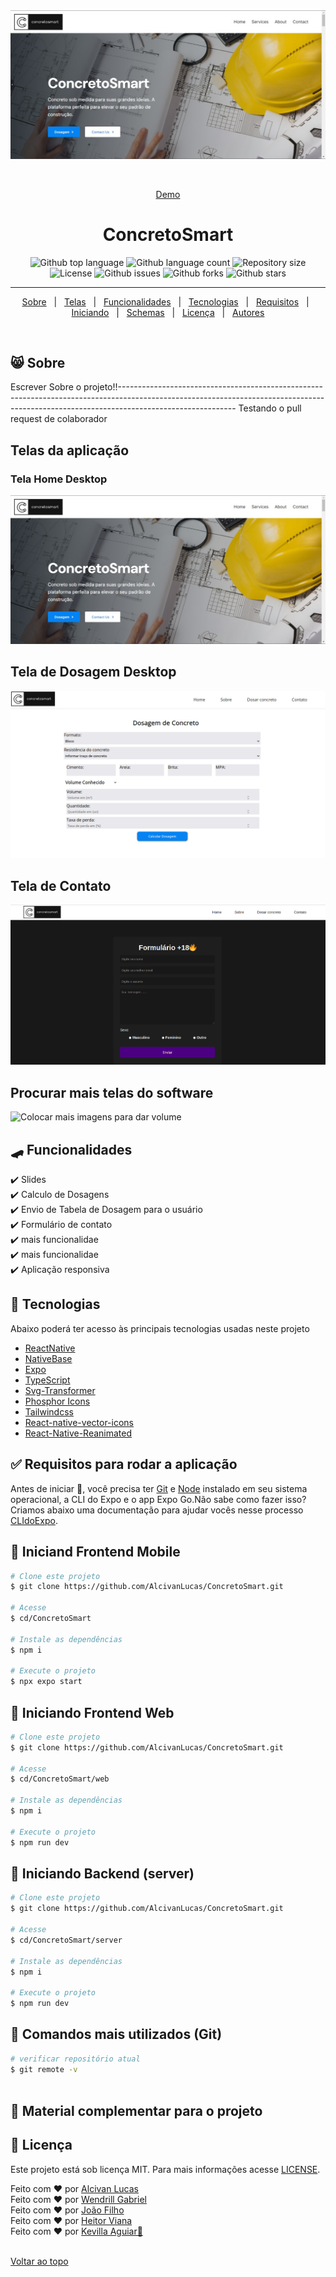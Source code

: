 <div align="center" id="top">
  <img src="./.github/homeweb.jpeg" alt="ConcretoSmart" />


  &#xa0;


  <a href="https://concretosmart.vercel.app/">Demo</a>
</div>

<h1 align="center">ConcretoSmart</h1>

<p align="center">
  <img alt="Github top language" src="https://img.shields.io/github/languages/top/juniorvilas/nlw-setup?color=56BEB8">

  <img alt="Github language count" src="https://img.shields.io/github/languages/count/juniorvilas/nlw-setup?color=56BEB8">

  <img alt="Repository size" src="https://img.shields.io/github/repo-size/juniorvilas/nlw-setup?color=56BEB8">

  <img alt="License" src="https://img.shields.io/github/license/juniorvilas/nlw-setup?color=56BEB8">

  <img alt="Github issues" src="https://img.shields.io/github/issues/juniorvilas/nlw-setup?color=56BEB8" />

  <img alt="Github forks" src="https://img.shields.io/github/forks/juniorvilas/nlw-setup?color=56BEB8" />

  <img alt="Github stars" src="https://img.shields.io/github/stars/juniorvilas/nlw-setup?color=56BEB8" />
</p>


<hr>

<p align="center">
  <a href="#-sobre">Sobre</a> &#xa0; | &#xa0;
  <a href="#telas-da-aplicação">Telas</a> &#xa0; | &#xa0;
  <a href="#skateboard-funcionalidades">Funcionalidades</a> &#xa0; | &#xa0;
  <a href="#rocket-tecnologias">Tecnologias</a> &#xa0; | &#xa0;
  <a href="#white_check_mark-requisitos-para-rodar-a-aplicação">Requisitos</a> &#xa0; | &#xa0;
  <a href="#checkered_flag-iniciando">Iniciando</a> &#xa0; | &#xa0;
  <a href="#-configurações-adicionais-ao-projeto">Schemas</a> &#xa0; | &#xa0;
  <a href="#memo-licença">Licença</a> &#xa0; | &#xa0;
  <a href="#memo-licença">Autores</a>

  
</p>

<br>

## 😸 Sobre ##

Escrever Sobre o projeto!!-----------------------------------------------------------------------------------------------------------------------------------------------------------------------------------------
Testando o pull request de colaborador 

## Telas da aplicação

### Tela Home Desktop ##

<img src="./.github/homeweb.jpeg" alt="Imagem da tela Home Desktop" />

## Tela de Dosagem Desktop ##

<img src="./.github/pagina_de_dosagem.png" alt="Imagem da tela de dosagem Desktop" />

## Tela de Contato  ##

<img src="./.github/pagina_de_contato.png" alt="Imagem da tela de Contato" />

## Procurar mais telas do software ##

<img src="./.github/Signup.png" alt="Colocar mais imagens para dar volume" />

## :skateboard: Funcionalidades ##

:heavy_check_mark: Slides\
:heavy_check_mark: Calculo de Dosagens\
:heavy_check_mark: Envio de Tabela de Dosagem para o usuário\
:heavy_check_mark: Formulário de contato\
:heavy_check_mark: mais funcionalidae\
:heavy_check_mark: mais funcionalidae\
:heavy_check_mark: Aplicação responsiva

## :rocket: Tecnologias ##

Abaixo poderá ter acesso às principais tecnologias usadas neste projeto

- [ReactNative](https://reactnative.dev/)
- [NativeBase](https://nativebase.io/)
- [Expo](https://expo.dev/)
- [TypeScript](https://www.typescriptlang.org/)
- [Svg-Transformer](https://github.com/kristerkari/react-native-svg-transformer)
- [Phosphor Icons](https://github.com/duongdev/phosphor-react-native)
- [Tailwindcss](https://tailwindcss.com/)
- [React-native-vector-icons](https://oblador.github.io/react-native-vector-icons/)
- [React-Native-Reanimated](https://docs.swmansion.com/react-native-reanimated/)



## :white_check_mark: Requisitos para rodar a aplicação ##

Antes de iniciar :checkered_flag:, você precisa ter [Git](https://git-scm.com) e [Node](https://nodejs.org/en/) instalado em seu sistema operacional, a CLI do Expo e o app Expo Go.Não sabe como fazer isso? Criamos abaixo uma documentação para ajudar vocês nesse processo [CLIdoExpo](https://efficient-sloth-d85.notion.site/Instalando-Expo-a4042eaea57d40fabeeaa2e462424ff0).

## :checkered_flag: Iniciand Frontend Mobile  ##

```bash
# Clone este projeto
$ git clone https://github.com/AlcivanLucas/ConcretoSmart.git

# Acesse
$ cd/ConcretoSmart

# Instale as dependências
$ npm i

# Execute o projeto
$ npx expo start
```

## :checkered_flag: Iniciando Frontend Web  ##

```bash
# Clone este projeto
$ git clone https://github.com/AlcivanLucas/ConcretoSmart.git

# Acesse
$ cd/ConcretoSmart/web

# Instale as dependências
$ npm i

# Execute o projeto
$ npm run dev
```

## :checkered_flag: Iniciando Backend (server)  ##

```bash
# Clone este projeto
$ git clone https://github.com/AlcivanLucas/ConcretoSmart.git

# Acesse
$ cd/ConcretoSmart/server

# Instale as dependências
$ npm i

# Execute o projeto
$ npm run dev
```

## :checkered_flag: Comandos mais utilizados (Git)  ##

```bash
# verificar repositório atual
$ git remote -v



```

## 📡 Material complementar para o projeto ##


## :memo: Licença ##

Este projeto está sob licença MIT. Para mais informações acesse [LICENSE]().

Feito com :heart: por <a href="https://github.com/AlcivanLucas" target="_blank">Alcivan Lucas</a> <br>
Feito com :heart: por <a href="https://github.com/WendrilXX" target="_blank">Wendrill Gabriel</a> <br>
Feito com :heart: por <a href="https://github.com/Joap-Filho" target="_blank">João Filho</a> <br>
Feito com :heart: por <a href="https://github.com/heitorviana-dev" target="_blank">Heitor Viana</a> <br>
Feito com :heart: por <a href="https://github.com/KevillaAguiar" target="_blank">Kevilla Aguiar🦅</a> <br>
&#xa0;

<a href="#top">Voltar ao topo</a>
